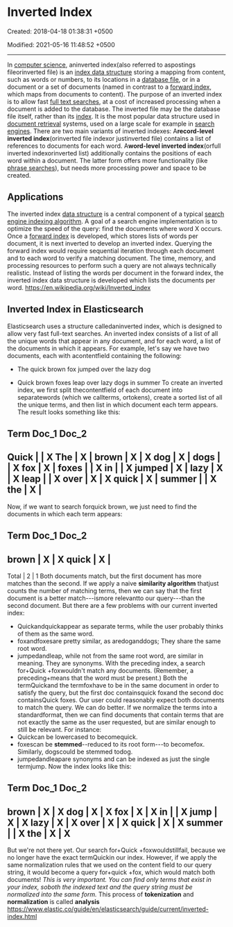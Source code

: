 # Inverted Index

Created: 2018-04-18 01:38:31 +0500

Modified: 2021-05-16 11:48:52 +0500

---

In [computer science](https://en.wikipedia.org/wiki/Computer_science), aninverted index(also referred to aspostings fileorinverted file) is an [index data structure](https://en.wikipedia.org/wiki/Index_(database)) storing a mapping from content, such as words or numbers, to its locations in a [database file](https://en.wikipedia.org/wiki/Table_(database)), or in a document or a set of documents (named in contrast to a [forward index](https://en.wikipedia.org/wiki/Forward_index), which maps from documents to content). The purpose of an inverted index is to allow fast [full text searches](https://en.wikipedia.org/wiki/Full_text_search), at a cost of increased processing when a document is added to the database. The inverted file may be the database file itself, rather than its [index](https://en.wikipedia.org/wiki/Index_(database)). It is the most popular data structure used in [document retrieval](https://en.wikipedia.org/wiki/Document_retrieval) systems, used on a large scale for example in [search engines](https://en.wikipedia.org/wiki/Search_engine).
There are two main variants of inverted indexes: A**record-level inverted index**(orinverted file indexor justinverted file) contains a list of references to documents for each word. A**word-level inverted index**(orfull inverted indexorinverted list) additionally contains the positions of each word within a document. The latter form offers more functionality (like [phrase searches](https://en.wikipedia.org/wiki/Phrase_search)), but needs more processing power and space to be created.

## Applications

The inverted index [data structure](https://en.wikipedia.org/wiki/Data_structure) is a central component of a typical [search engine indexing algorithm](https://en.wikipedia.org/wiki/Index_(search_engine)). A goal of a search engine implementation is to optimize the speed of the query: find the documents where word X occurs. Once a [forward index](https://en.wikipedia.org/wiki/Search_engine_indexing#The_forward_index) is developed, which stores lists of words per document, it is next inverted to develop an inverted index. Querying the forward index would require sequential iteration through each document and to each word to verify a matching document. The time, memory, and processing resources to perform such a query are not always technically realistic. Instead of listing the words per document in the forward index, the inverted index data structure is developed which lists the documents per word.
<https://en.wikipedia.org/wiki/Inverted_index>

## Inverted Index in Elasticsearch

Elasticsearch uses a structure calledaninverted index, which is designed to allow very fast full-text searches. An inverted index consists of a list of all the unique words that appear in any document, and for each word, a list of the documents in which it appears.
For example, let's say we have two documents, each with acontentfield containing the following:

- The quick brown fox jumped over the lazy dog

- Quick brown foxes leap over lazy dogs in summer
To create an inverted index, we first split thecontentfield of each document into separatewords (which we callterms, ortokens), create a sorted list of all the unique terms, and then list in which document each term appears. The result looks something like this:

Term Doc_1 Doc_2
-------------------------

Quick | | X
The | X |
brown | X | X
dog | X |
dogs | | X
fox | X |
foxes | | X
in | | X
jumped | X |
lazy | X | X
leap | | X
over | X | X
quick | X |
summer | | X
the | X |
------------------------

Now, if we want to search forquick brown, we just need to find the documents in which each term appears:

Term Doc_1 Doc_2
-------------------------

brown | X | X
quick | X |
------------------------

Total | 2 | 1
Both documents match, but the first document has more matches than the second. If we apply a naive **similarity algorithm** thatjust counts the number of matching terms, then we can say that the first document is a better match---ismore relevantto our query---than the second document.
But there are a few problems with our current inverted index:

- Quickandquickappear as separate terms, while the user probably thinks of them as the same word.
- foxandfoxesare pretty similar, as aredoganddogs; They share the same root word.
- jumpedandleap, while not from the same root word, are similar in meaning. They are synonyms.
With the preceding index, a search for+Quick +foxwouldn't match any documents. (Remember, a preceding+means that the word must be present.) Both the termQuickand the termfoxhave to be in the same document in order to satisfy the query, but the first doc containsquick foxand the second doc containsQuick foxes.
Our user could reasonably expect both documents to match the query. We can do better.
If we normalize the terms into a standardformat, then we can find documents that contain terms that are not exactly the same as the user requested, but are similar enough to still be relevant. For instance:
- Quickcan be lowercased to becomequick.
- foxescan be **stemmed**--reduced to its root form---to becomefox. Similarly, dogscould be stemmed todog.
- jumpedandleapare synonyms and can be indexed as just the single termjump.
Now the index looks like this:

Term Doc_1 Doc_2
-------------------------

brown | X | X
dog | X | X
fox | X | X
in | | X
jump | X | X
lazy | X | X
over | X | X
quick | X | X
summer | | X
the | X | X
------------------------

But we're not there yet. Our search for+Quick +foxwouldstillfail, because we no longer have the exact termQuickin our index. However, if we apply the same normalization rules that we used on the content field to our query string, it would become a query for+quick +fox, which would match both documents!
*This is very important. You can find only terms that exist in your index, soboth the indexed text and the query string must be normalized into the same form.*
This process of **tokenization** and **normalization** is called **analysis**
<https://www.elastic.co/guide/en/elasticsearch/guide/current/inverted-index.html>
